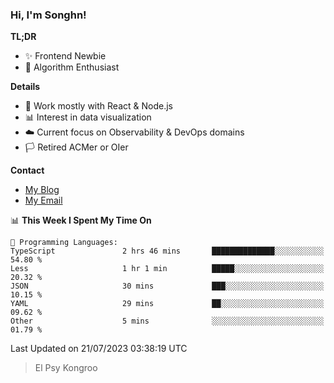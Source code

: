 ### Hi, I'm Songhn!

**TL;DR**

- ✨ Frontend Newbie
- 🎈 Algorithm Enthusiast

**Details**

- 🎯 Work mostly with React & Node.js
- 📊 Interest in data visualization
- ☁️ Current focus on Observability & DevOps domains
- 🏳️ Retired ACMer or OIer

**Contact**
- [My Blog](https://blog.songhn.com)
- [My Email](mailto:songhn233@gmail.com)

<!--START_SECTION:waka-->
📊 **This Week I Spent My Time On** 

```text
💬 Programming Languages: 
TypeScript               2 hrs 46 mins       ██████████████░░░░░░░░░░░   54.80 % 
Less                     1 hr 1 min          █████░░░░░░░░░░░░░░░░░░░░   20.32 % 
JSON                     30 mins             ███░░░░░░░░░░░░░░░░░░░░░░   10.15 % 
YAML                     29 mins             ██░░░░░░░░░░░░░░░░░░░░░░░   09.62 % 
Other                    5 mins              ░░░░░░░░░░░░░░░░░░░░░░░░░   01.79 % 
```


 Last Updated on 21/07/2023 03:38:19 UTC
<!--END_SECTION:waka-->

> El Psy Kongroo
